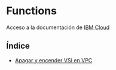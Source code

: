# Functions

Acceso a la documentación de [IBM Cloud](https://cloud.ibm.com/docs/functions?topic=codeengine-getting-started)

## Índice
- [Apagar y encender VSI en VPC](./VSI-ON-OFF)
